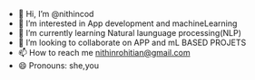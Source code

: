 - 👋 Hi, I’m @nithincod
- 👀 I’m interested in App development and machineLearning
- 🌱 I’m currently learning Natural launguage processing(NLP)
- 💞️ I’m looking to collaborate on APP and mL BASED PROJETS
- 📫 How to reach me nithinrohitian@gmail.com
- 😄 Pronouns: she,you


<!---
nithincod/nithincod is a ✨ special ✨ repository because its `README.md` (this file) appears on your GitHub profile.
You can click the Preview link to take a look at your changes.
--->
